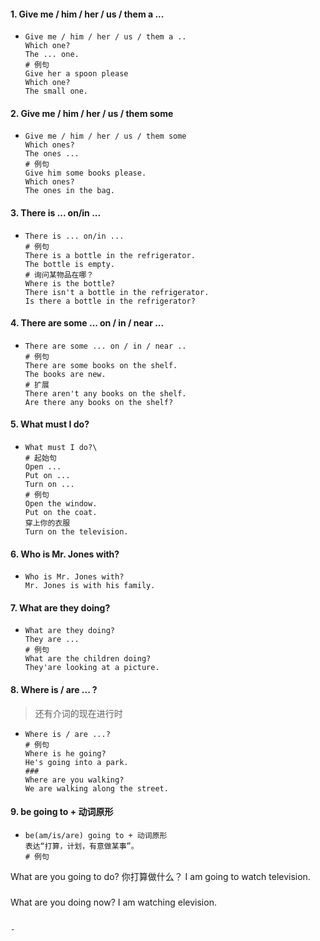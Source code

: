 #### 1. Give me / him / her / us / them a ...

- ```
  Give me / him / her / us / them a ..
  Which one?
  The ... one.
  # 例句
  Give her a spoon please
  Which one?
  The small one.
  ```

#### 2. Give me / him / her / us / them some

- ```
  Give me / him / her / us / them some
  Which ones?
  The ones ...
  # 例句
  Give him some books please.
  Which ones?
  The ones in the bag.
  ```

#### 3. There is ... on/in ...

- ```
  There is ... on/in ...
  # 例句
  There is a bottle in the refrigerator.
  The bottle is empty.
  # 询问某物品在哪？
  Where is the bottle?
  There isn't a bottle in the refrigerator.
  Is there a bottle in the refrigerator?
  ```


#### 4. There are some ... on / in / near ...

- ```
  There are some ... on / in / near ..
  # 例句
  There are some books on the shelf.
  The books are new.
  # 扩展
  There aren't any books on the shelf.
  Are there any books on the shelf?
  ```


#### 5. What must I do?

- ```\
  What must I do?\
  # 起始句
  Open ...
  Put on ...
  Turn on ...
  # 例句
  Open the window.
  Put on the coat.
  穿上你的衣服
  Turn on the television.
  ```

#### 6. Who is Mr. Jones with?

- ```
  Who is Mr. Jones with?
  Mr. Jones is with his family.
  ```

#### 7. What are they doing?

- ```
  What are they doing?
  They are ...
  # 例句
  What are the children doing?
  They'are looking at a picture.
  ```

#### 8. Where is / are ... ?

> 还有介词的现在进行时

- ```
  Where is / are ...?
  # 例句
  Where is he going?
  He's going into a park.
  ###
  Where are you walking?
  We are walking along the street.
  ```


#### 9. be going to + 动词原形

- ```
  be(am/is/are) going to + 动词原形
  表达“打算，计划，有意做某事”。
  # 例句
What are you going to do?
  你打算做什么？
  I am going to watch television.
  ###
  What are you doing now?
  I am watching elevision.
  ```
  
- 